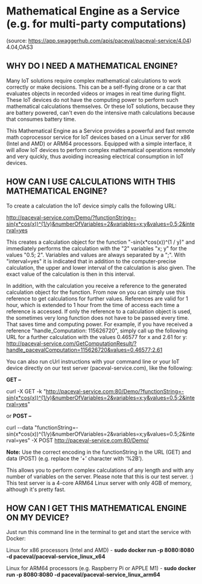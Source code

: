 <b><h1>Mathematical Engine as a Service (e.g. for multi-party computations)</h1></b>
(source: https://app.swaggerhub.com/apis/paceval/paceval-service/4.04)
4.04,OAS3

<b><h2>WHY DO I NEED A MATHEMATICAL ENGINE?</h2></b>

Many IoT solutions require complex mathematical calculations to work correctly or make decisions. This can be a self-flying drone or a car that evaluates objects in recorded videos or images in real time during flight. These IoT devices do not have the computing power to perform such mathematical calculations themselves. Or these IoT solutions, because they are battery powered, can't even do the intensive math calculations because that consumes battery time.

This Mathematical Engine as a Service provides a powerful and fast remote math coprocessor service for IoT devices based on a Linux server for x86 (Intel and AMD) or ARM64 processors. Equipped with a simple interface, it will allow IoT devices to perform complex mathematical operations remotely and very quickly, thus avoiding increasing electrical consumption in IoT devices.

<b><h2>HOW CAN I USE CALCULATIONS WITH THIS MATHEMATICAL ENGINE?</h2></b>

To create a calculation the IoT device simply calls the following URL:

http://paceval-service.com/Demo/?functionString=-sin(x*cos(x))^(1/y)&numberOfVariables=2&variables=x;y&values=0.5;2&interval=yes

This creates a calculation object for the function "-sin(x*cos(x))^(1 / y)" and immediately performs the calculation with the "2" variables "x; y" for the values "0.5; 2". Variables and values are always separated by a ";". With "interval=yes" it is indicated that in addition to the computer-precise calculation, the upper and lower interval of the calculation is also given. The exact value of the calculation is then in this interval.

In addition, with the calculation you receive a reference to the generated calculation object for the function. From now on you can simply use this reference to get calculations for further values. References are valid for 1 hour, which is extended to 1 hour from the time of access each time a reference is accessed. If only the reference to a calculation object is used, the sometimes very long function does not have to be passed every time. That saves time and computing power. For example, if you have received a reference "handle_Computation: 115626720", simply call up the following URL for a further calculation with the values 0.46577 for x and 2.61 for y:
http://paceval-service.com/GetComputationResult/?handle_pacevalComputation=115626720&values=0.46577;2.61

You can also run cUrl instructions with your command line or your IoT device directly on our test server (paceval-service.com), like the following:

<b>GET –</b>

curl -X GET -k "http://paceval-service.com:80/Demo/?functionString=-sin(x*cos(x))^(1/y)&numberOfVariables=2&variables=x;y&values=0.5;2&interval=yes"

or <b>POST –</b>

curl --data "functionString=-sin(x*cos(x))^(1/y)&numberOfVariables=2&variables=x;y&values=0.5;2&interval=yes" -X POST http://paceval-service.com:80/Demo/

<b>Note:</b> Use the correct encoding in the functionString in the URL (GET) and data (POST) (e.g. replace the ‘+’ character with ‘%2B’).

This allows you to perform complex calculations of any length and with any number of variables on the server. Please note that this is our test server. :) This test server is a 4-core ARM64 Linux server with only 4GB of memory, although it's pretty fast.

<b><h2>HOW CAN I GET THIS MATHEMATICAL ENGINE ON MY DEVICE?</h2></b>

Just run this command line in the terminal to get and start the service with Docker:

Linux for x86 processors (Intel and AMD) - <b>sudo docker run -p 8080:8080 -d paceval/paceval-service_linux_x64</b>

Linux for ARM64 processors (e.g. Raspberry Pi or APPLE M1) - <b>sudo docker run -p 8080:8080 -d paceval/paceval-service_linux_arm64</b>
